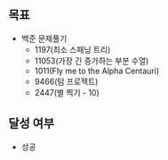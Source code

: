 ## 목표

- 백준 문제풀기
  - 1197(최소 스패닝 트리)
  - 11053(가장 긴 증가하는 부분 수열)
  - 1011(Fly me to the Alpha Centauri)
  - 9466(텀 프로젝트)
  - 2447(별 찍기 - 10)
## 달성 여부
- 성공
